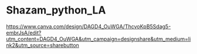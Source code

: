 # Shazam_python_LA
https://www.canva.com/design/DAGD4_OuWGA/ThcvoKpB5Sdag5-embrJsA/edit?utm_content=DAGD4_OuWGA&utm_campaign=designshare&utm_medium=link2&utm_source=sharebutton
